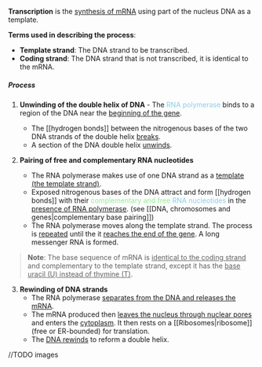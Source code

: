 **Transcription** is the <u>synthesis of mRNA</u> using part of the nucleus DNA as a template.

**Terms used in describing the process**:
- **Template strand**: The DNA strand to be transcribed.
- **Coding strand**: The DNA strand that is not transcribed, it is identical to the mRNA.

##### Process
1. **Unwinding of the double helix of DNA**
		- The <span style="color:skyblue">RNA polymerase</span> binds to a region of the DNA near the <u>beginning of the gene</u>.
	- The [[hydrogen bonds]] between the nitrogenous bases of the two DNA strands of the double helix <u>breaks</u>.
	- A section of the DNA double helix <u>unwinds</u>.

2. **Pairing of free and complementary RNA nucleotides**
	- The RNA polymerase makes use of one DNA strand as a <u>template (the template strand)</u>.
	- Exposed nitrogenous bases of the DNA attract and form [[hydrogen bonds]] with their <span style="color: lightgreen">complementary and free</span> <span style="color: skyblue">RNA nucleotides</span> in the <u>presence of RNA polymerase</u>. (see [[DNA, chromosomes and genes|complementary base pairing]])
	- The RNA polymerase moves along the template strand. The process is <u>repeated</u> until the it <u>reaches the end of the gene</u>. A long messenger RNA is formed.

> **Note**:
> The base sequence of mRNA is <u>identical to the coding strand</u> and complementary to the template strand, except it has the <u>base uracil (U) instead of thymine (T)</u>.

3. **Rewinding of DNA strands**
	- The RNA polymerase <u>separates from the DNA and releases the mRNA</u>.
	- The mRNA produced then <u>leaves the nucleus through nuclear pores</u> and enters the <u>cytoplasm</u>. It then rests on a [[Ribosomes|ribosome]] (free or ER-bounded) for translation.
	- The <u>DNA rewinds</u> to reform a double helix.

//TODO images
